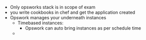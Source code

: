 - Only opsworks stack is in scope of exam
- you write cookbooks in chef and get the application created
- Opswork manages your underneath instances
	- Timebased instances:
		- Opswork can auto bring instances as per schedule time
	-